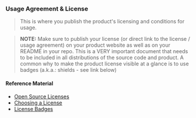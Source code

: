 ### Usage Agreement & License

> This is where you publish the product's licensing and conditions for usage.

> **NOTE:** Make sure to publish your license (or direct link to the license / usage agreement) on your product website as well as on your README in your repo. This is a VERY important document that needs to be included in all distributions of the source code and product. A common why to make the product license visible at a glance is to use badges (a.k.a.: shields - see link below)

#### Reference Material
- [Open Source Licenses](https://opensource.org/licenses)
- [Choosing a License](https://choosealicense.com)
- [License Badges](https://shields.io/#/examples/license)